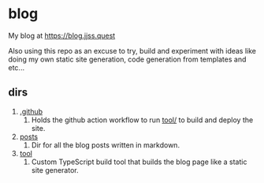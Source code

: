 # blog
My blog at <https://blog.jjss.quest>

Also using this repo as an excuse to try, build and experiment with ideas like doing my own static site generation, code generation from templates and etc...


## dirs
1. [.github](./.github/)
    1. Holds the github action workflow to run [tool/](./tool/) to build and deploy the site.
1. [posts](./posts/)
    1. Dir for all the blog posts written in markdown.
1. [tool](./tool/)
    1. Custom TypeScript build tool that builds the blog page like a static site generator.